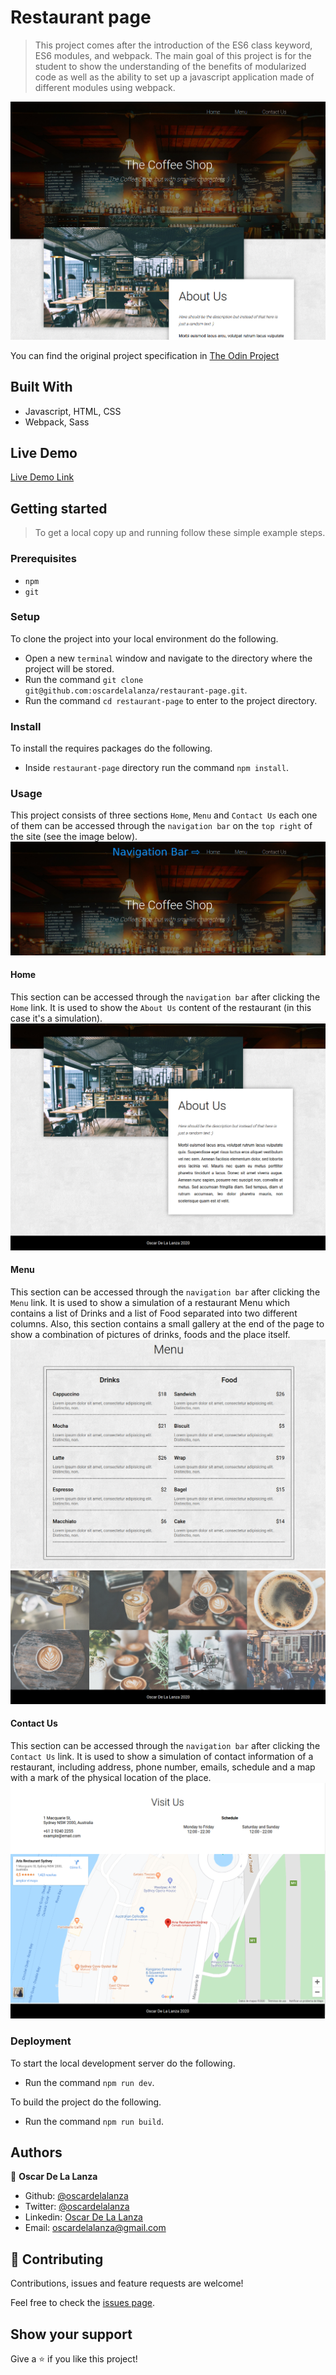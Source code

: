 # Restaurant page
> This project comes after the introduction of the ES6 class keyword, ES6 modules, and webpack. The main goal of this
> project is for the student to show the understanding of the benefits of modularized code as well as the ability to set
> up a javascript application made of different modules using webpack.

![screenshot](./screenshots/preview.png)

You can find the original project specification in [The Odin Project](https://www.theodinproject.com/courses/javascript/lessons/restaurant-page)

## Built With

- Javascript, HTML, CSS
- Webpack, Sass

## Live Demo

[Live Demo Link](https://raw.githack.com/oscardelalanza/restaurant-page/feature/restaurant/dist/index.html)

## Getting started

> To get a local copy up and running follow these simple example steps.
 
### Prerequisites

- `npm`
- `git`

### Setup

To clone the project into your local environment do the following.

- Open a new `terminal` window and navigate to the directory where the project will be stored.
- Run the command `git clone git@github.com:oscardelalanza/restaurant-page.git`.
- Run the command `cd restaurant-page` to enter to the project directory.

### Install

To install the requires packages do the following.

- Inside `restaurant-page` directory run the command `npm install`.

### Usage

This project consists of three sections `Home`, `Menu` and `Contact Us` each one of them can be accessed through the 
`navigation bar` on the `top right` of the site (see the image below). 
![navigation-bar](./screenshots/navbar.png)

#### Home

This section can be accessed through the `navigation bar` after clicking the `Home` link. It is used to show the `About Us`
content of the restaurant (in this case it's a simulation).
![home](./screenshots/home.png)

#### Menu

This section can be accessed through the `navigation bar` after clicking the `Menu` link. It is used to show a simulation
of a restaurant Menu which contains a list of Drinks and a list of Food separated into two different columns. Also, this
section contains a small gallery at the end of the page to show a combination of pictures of drinks, foods and the place itself.
![menu](./screenshots/menu.png)
![gallery](./screenshots/gallery.png)

#### Contact Us

This section can be accessed through the `navigation bar` after clicking the `Contact Us` link. It is used to show a simulation
of contact information of a restaurant, including address, phone number, emails, schedule and a map with a mark of the physical
location of the place.
![contact](./screenshots/contact.png)

### Deployment

To start the local development server do the following.

- Run the command `npm run dev`.

To build the project do the following.

- Run the command `npm run build`.
 
## Authors

👤 **Oscar De La Lanza**

- Github: [@oscardelalanza](https://github.com/oscardelalanza)
- Twitter: [@oscardelalanza](https://twitter.com/oscardelalanza)
- Linkedin: [Oscar De La Lanza](https://www.linkedin.com/in/oscardelalanza/)
- Email: oscardelalanza@gmail.com

## 🤝 Contributing

Contributions, issues and feature requests are welcome!

Feel free to check the [issues page](https://github.com/oscardelalanza/restaurant-page/issues).

## Show your support

Give a ⭐️ if you like this project!
